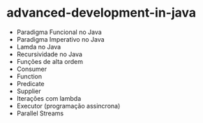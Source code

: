 # advanced-development-in-java

* Paradigma Funcional no Java
* Paradigma Imperativo no Java
* Lamda no Java
* Recursividade no Java
* Funções de alta ordem
* Consumer
* Function
* Predicate
* Supplier
* Iterações com lambda
* Executor (programação assincrona)
* Parallel Streams
